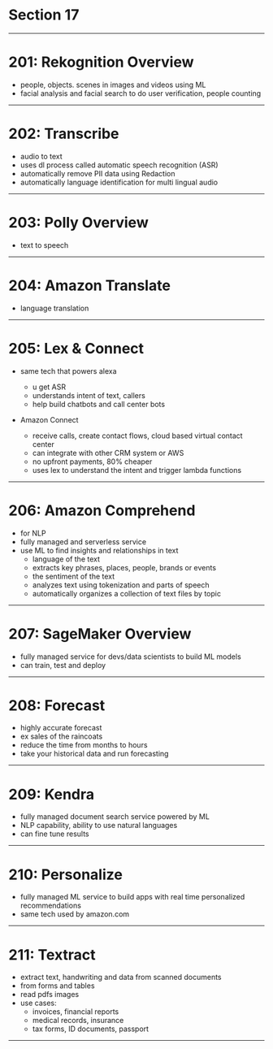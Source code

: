 # Section 17

---

# 201: Rekognition Overview
- people, objects. scenes in images and videos using ML
- facial analysis and facial search to do user verification, people counting

---

# 202: Transcribe

- audio to text
- uses dl process called automatic speech recognition (ASR)
- automatically remove PII data using Redaction
- automatically language identification for multi lingual audio

---

# 203: Polly Overview
- text to speech

---

# 204: Amazon Translate
- language translation

---

# 205: Lex & Connect
- same tech that powers alexa
  - u get ASR
  - understands intent of text, callers
  - help build chatbots and call center bots
 
- Amazon Connect
  - receive calls, create contact flows, cloud based virtual contact center
  - can integrate with other CRM system or AWS
  - no upfront payments, 80% cheaper
  - uses lex to understand the intent and trigger lambda functions
 
---

# 206: Amazon Comprehend
- for NLP
- fully managed and serverless service
- use ML to find insights and relationships in text
  - language of the text
  - extracts key phrases, places, people, brands or events
  - the sentiment of the text
  - analyzes text using tokenization and parts of speech
  - automatically organizes a collection of text files by topic
 
---

# 207: SageMaker Overview

- fully managed service for devs/data scientists to build ML models
- can train, test and deploy

---

# 208: Forecast
- highly accurate forecast
- ex sales of the raincoats
- reduce the time from months to hours
- take your historical data and run forecasting

---

# 209: Kendra
- fully managed document search service powered by ML
- NLP capability, ability to use natural languages
- can fine tune results

---

# 210: Personalize
- fully managed ML service to build apps with real time personalized recommendations
- same tech used by amazon.com

---

# 211: Textract
- extract text, handwriting and data from scanned documents
- from forms and tables
- read pdfs images
- use cases:
   - invoices, financial reports
   - medical records, insurance
   - tax forms, ID documents, passport
 
---
